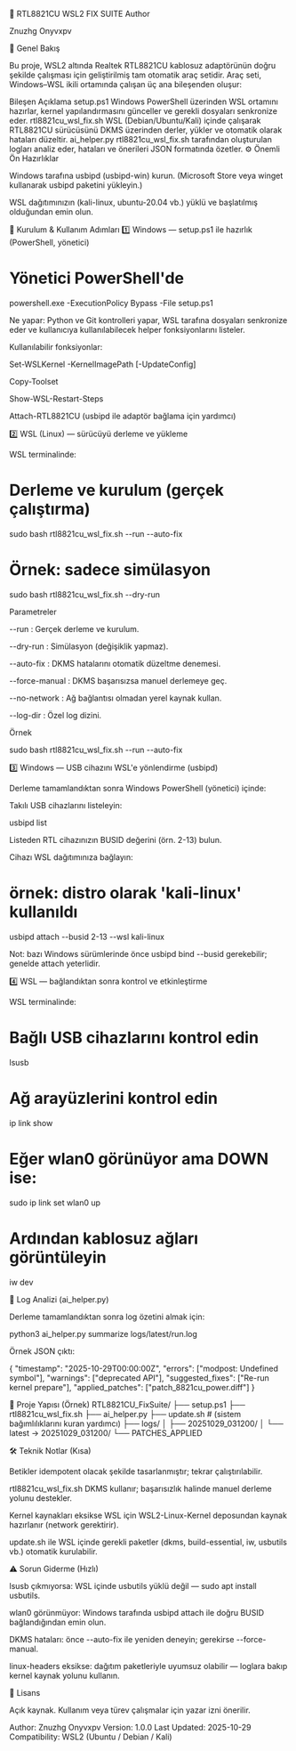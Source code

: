 🧰 RTL8821CU WSL2 FIX SUITE
Author

Znuzhg Onyvxpv

📘 Genel Bakış

Bu proje, WSL2 altında Realtek RTL8821CU kablosuz adaptörünün doğru şekilde çalışması için geliştirilmiş tam otomatik araç setidir.
Araç seti, Windows–WSL ikili ortamında çalışan üç ana bileşenden oluşur:

Bileşen	Açıklama
setup.ps1	Windows PowerShell üzerinden WSL ortamını hazırlar, kernel yapılandırmasını günceller ve gerekli dosyaları senkronize eder.
rtl8821cu_wsl_fix.sh	WSL (Debian/Ubuntu/Kali) içinde çalışarak RTL8821CU sürücüsünü DKMS üzerinden derler, yükler ve otomatik olarak hataları düzeltir.
ai_helper.py	rtl8821cu_wsl_fix.sh tarafından oluşturulan logları analiz eder, hataları ve önerileri JSON formatında özetler.
⚙️ Önemli Ön Hazırlıklar

Windows tarafına usbipd (usbipd-win) kurun.
(Microsoft Store veya winget kullanarak usbipd paketini yükleyin.)

WSL dağıtımınızın (kali-linux, ubuntu-20.04 vb.) yüklü ve başlatılmış olduğundan emin olun.

🔧 Kurulum & Kullanım Adımları
1️⃣ Windows — setup.ps1 ile hazırlık (PowerShell, yönetici)
# Yönetici PowerShell'de
powershell.exe -ExecutionPolicy Bypass -File setup.ps1


Ne yapar: Python ve Git kontrolleri yapar, WSL tarafına dosyaları senkronize eder ve kullanıcıya kullanılabilecek helper fonksiyonlarını listeler.

Kullanılabilir fonksiyonlar:

Set-WSLKernel -KernelImagePath <vmlinuz> [-UpdateConfig]

Copy-Toolset

Show-WSL-Restart-Steps

Attach-RTL8821CU (usbipd ile adaptör bağlama için yardımcı)

2️⃣ WSL (Linux) — sürücüyü derleme ve yükleme

WSL terminalinde:

# Derleme ve kurulum (gerçek çalıştırma)
sudo bash rtl8821cu_wsl_fix.sh --run --auto-fix

# Örnek: sadece simülasyon
sudo bash rtl8821cu_wsl_fix.sh --dry-run


Parametreler

--run : Gerçek derleme ve kurulum.

--dry-run : Simülasyon (değişiklik yapmaz).

--auto-fix : DKMS hatalarını otomatik düzeltme denemesi.

--force-manual : DKMS başarısızsa manuel derlemeye geç.

--no-network : Ağ bağlantısı olmadan yerel kaynak kullan.

--log-dir <path> : Özel log dizini.

Örnek

sudo bash rtl8821cu_wsl_fix.sh --run --auto-fix

3️⃣ Windows — USB cihazını WSL'e yönlendirme (usbipd)

Derleme tamamlandıktan sonra Windows PowerShell (yönetici) içinde:

Takılı USB cihazlarını listeleyin:

usbipd list


Listeden RTL cihazınızın BUSID değerini (örn. 2-13) bulun.

Cihazı WSL dağıtımınıza bağlayın:

# örnek: distro olarak 'kali-linux' kullanıldı
usbipd attach --busid 2-13 --wsl kali-linux


Not: bazı Windows sürümlerinde önce usbipd bind --busid <BUSID> gerekebilir; genelde attach yeterlidir.

4️⃣ WSL — bağlandıktan sonra kontrol ve etkinleştirme

WSL terminalinde:

# Bağlı USB cihazlarını kontrol edin
lsusb

# Ağ arayüzlerini kontrol edin
ip link show

# Eğer wlan0 görünüyor ama DOWN ise:
sudo ip link set wlan0 up

# Ardından kablosuz ağları görüntüleyin
iw dev

🧠 Log Analizi (ai_helper.py)

Derleme tamamlandıktan sonra log özetini almak için:

python3 ai_helper.py summarize logs/latest/run.log


Örnek JSON çıktı:

{
  "timestamp": "2025-10-29T00:00:00Z",
  "errors": ["modpost: Undefined symbol"],
  "warnings": ["deprecated API"],
  "suggested_fixes": ["Re-run kernel prepare"],
  "applied_patches": ["patch_8821cu_power.diff"]
}

📂 Proje Yapısı (Örnek)
RTL8821CU_FixSuite/
├── setup.ps1
├── rtl8821cu_wsl_fix.sh
├── ai_helper.py
├── update.sh              # (sistem bağımlılıklarını kuran yardımcı)
├── logs/
│   ├── 20251029_031200/
│   └── latest -> 20251029_031200/
└── PATCHES_APPLIED

🛠️ Teknik Notlar (Kısa)

Betikler idempotent olacak şekilde tasarlanmıştır; tekrar çalıştırılabilir.

rtl8821cu_wsl_fix.sh DKMS kullanır; başarısızlık halinde manuel derleme yolunu destekler.

Kernel kaynakları eksikse WSL için WSL2-Linux-Kernel deposundan kaynak hazırlanır (network gerektirir).

update.sh ile WSL içinde gerekli paketler (dkms, build-essential, iw, usbutils vb.) otomatik kurulabilir.

⚠️ Sorun Giderme (Hızlı)

lsusb çıkmıyorsa: WSL içinde usbutils yüklü değil — sudo apt install usbutils.

wlan0 görünmüyor: Windows tarafında usbipd attach ile doğru BUSID bağlandığından emin olun.

DKMS hataları: önce --auto-fix ile yeniden deneyin; gerekirse --force-manual.

linux-headers eksikse: dağıtım paketleriyle uyumsuz olabilir — loglara bakıp kernel kaynak yolunu kullanın.

🧾 Lisans

Açık kaynak. Kullanım veya türev çalışmalar için yazar izni önerilir.

Author: Znuzhg Onyvxpv
Version: 1.0.0
Last Updated: 2025-10-29
Compatibility: WSL2 (Ubuntu / Debian / Kali)

